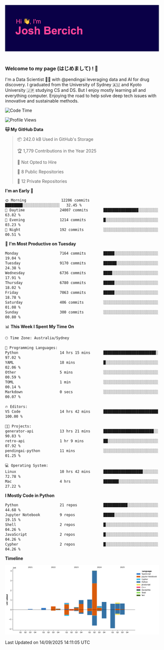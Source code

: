 
<div align="center">
<img src="profile-banner.png" />
</div>

</br>

### Welcome to my page (はじめまして) ! 🌸

I'm a Data Scientist 👨‍🔬 with @pendingai leveraging data and AI for drug discovery. I graduated from the University of Sydney 🇦🇺 and Kyoto University 🇯🇵 studying CS and DS. But I enjoy mostly learning all and everything computer. Enjoying the road to help solve deep tech issues with innovative and sustainable methods.

<!--START_SECTION:waka-->
![Code Time](http://img.shields.io/badge/Code%20Time-136%20hrs%2033%20mins-blue)

![Profile Views](http://img.shields.io/badge/Profile%20Views-2-blue)

**🐱 My GitHub Data** 

> 📦 242.0 kB Used in GitHub's Storage 
 > 
> 🏆 1,779 Contributions in the Year 2025
 > 
> 🚫 Not Opted to Hire
 > 
> 📜 8 Public Repositories 
 > 
> 🔑 12 Private Repositories 
 > 
**I'm an Early 🐤** 

```text
🌞 Morning                12206 commits       ████████░░░░░░░░░░░░░░░░░   32.45 % 
🌆 Daytime                24007 commits       ████████████████░░░░░░░░░   63.82 % 
🌃 Evening                1214 commits        █░░░░░░░░░░░░░░░░░░░░░░░░   03.23 % 
🌙 Night                  192 commits         ░░░░░░░░░░░░░░░░░░░░░░░░░   00.51 % 
```
📅 **I'm Most Productive on Tuesday** 

```text
Monday                   7164 commits        █████░░░░░░░░░░░░░░░░░░░░   19.04 % 
Tuesday                  9170 commits        ██████░░░░░░░░░░░░░░░░░░░   24.38 % 
Wednesday                6736 commits        ████░░░░░░░░░░░░░░░░░░░░░   17.91 % 
Thursday                 6780 commits        █████░░░░░░░░░░░░░░░░░░░░   18.02 % 
Friday                   7063 commits        █████░░░░░░░░░░░░░░░░░░░░   18.78 % 
Saturday                 406 commits         ░░░░░░░░░░░░░░░░░░░░░░░░░   01.08 % 
Sunday                   300 commits         ░░░░░░░░░░░░░░░░░░░░░░░░░   00.80 % 
```


📊 **This Week I Spent My Time On** 

```text
🕑︎ Time Zone: Australia/Sydney

💬 Programming Languages: 
Python                   14 hrs 15 mins      ████████████████████████░   97.02 % 
YAML                     18 mins             █░░░░░░░░░░░░░░░░░░░░░░░░   02.06 % 
Other                    5 mins              ░░░░░░░░░░░░░░░░░░░░░░░░░   00.59 % 
TOML                     1 min               ░░░░░░░░░░░░░░░░░░░░░░░░░   00.14 % 
Markdown                 0 secs              ░░░░░░░░░░░░░░░░░░░░░░░░░   00.07 % 

🔥 Editors: 
VS Code                  14 hrs 42 mins      █████████████████████████   100.00 % 

🐱‍💻 Projects: 
generator-api            13 hrs 21 mins      ███████████████████████░░   90.83 % 
retro-api                1 hr 9 mins         ██░░░░░░░░░░░░░░░░░░░░░░░   07.92 % 
pendingai-python         11 mins             ░░░░░░░░░░░░░░░░░░░░░░░░░   01.25 % 

💻 Operating System: 
Linux                    10 hrs 42 mins      ██████████████████░░░░░░░   72.78 % 
Mac                      4 hrs               ███████░░░░░░░░░░░░░░░░░░   27.22 % 
```

**I Mostly Code in Python** 

```text
Python                   21 repos            ███████████░░░░░░░░░░░░░░   44.68 % 
Jupyter Notebook         9 repos             █████░░░░░░░░░░░░░░░░░░░░   19.15 % 
Shell                    2 repos             █░░░░░░░░░░░░░░░░░░░░░░░░   04.26 % 
JavaScript               2 repos             █░░░░░░░░░░░░░░░░░░░░░░░░   04.26 % 
Cypher                   2 repos             █░░░░░░░░░░░░░░░░░░░░░░░░   04.26 % 
```



**Timeline**

![Lines of Code chart](https://raw.githubusercontent.com/JBercich/JBercich/main/assets/bar_graph.png)


 Last Updated on 14/09/2025 14:11:05 UTC
<!--END_SECTION:waka-->
